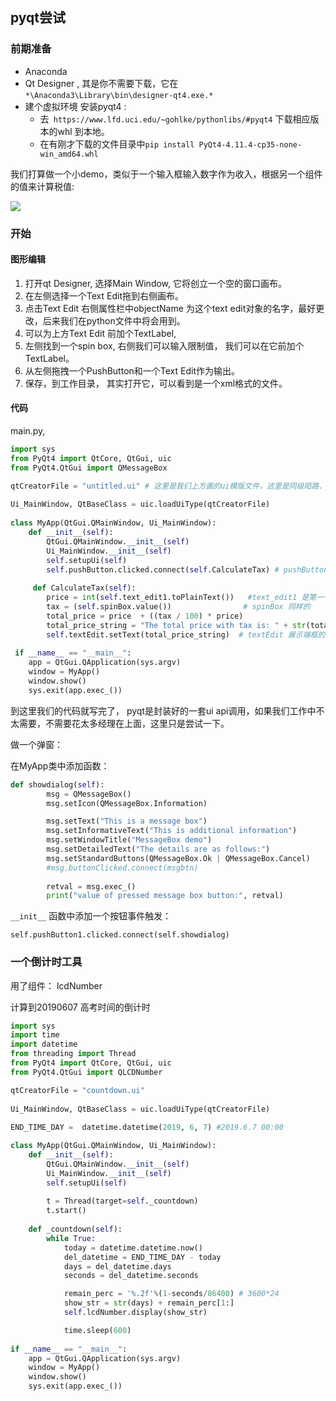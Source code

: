 ## pyqt尝试

### 前期准备

- Anaconda 
- Qt Designer , 其是你不需要下载，它在 `*\Anaconda3\Library\bin\designer-qt4.exe.*`
- 建个虚拟环境 安装pyqt4 : 
  - 去` https://www.lfd.uci.edu/~gohlke/pythonlibs/#pyqt4` 下载相应版本的whl 到本地。
  - 在有刚才下载的文件目录中`pip install PyQt4-4.11.4-cp35-none-win_amd64.whl`

我们打算做一个小demo，类似于一个输入框输入数字作为收入，根据另一个组件的值来计算税值:

![](http://ovolonhm1.bkt.clouddn.com/pyqt.png)

### 开始

#### 图形编辑

1. 打开qt Designer, 选择Main Window,  它将创立一个空的窗口画布。
2. 在左侧选择一个Text Edit拖到右侧画布。
3. 点击Text Edit 右侧属性栏中objectName 为这个text edit对象的名字，最好更改，后来我们在python文件中将会用到。
4. 可以为上方Text Edit 前加个TextLabel,
5. 左侧找到一个spin box, 右侧我们可以输入限制值， 我们可以在它前加个TextLabel。
6. 从左侧拖拽一个PushButton和一个Text Edit作为输出。
7. 保存，到工作目录， 其实打开它，可以看到是一个xml格式的文件。

#### 代码

main.py,

```python
import sys
from PyQt4 import QtCore, QtGui, uic
from PyQt4.QtGui import QMessageBox

qtCreatorFile = "untitled.ui" # 这里是我们上方画的ui模版文件，这里是同级陌路.
 
Ui_MainWindow, QtBaseClass = uic.loadUiType(qtCreatorFile)
 
class MyApp(QtGui.QMainWindow, Ui_MainWindow):
    def __init__(self):
        QtGui.QMainWindow.__init__(self)
        Ui_MainWindow.__init__(self)
        self.setupUi(self)
        self.pushButton.clicked.connect(self.CalculateTax) # pushButton是我们按钮对象的名字
        
     def CalculateTax(self):
        price = int(self.text_edit1.toPlainText())   #text_edit1 是第一个输入框的名字
        tax = (self.spinBox.value())                # spinBox 同样的
        total_price = price  + ((tax / 100) * price)
        total_price_string = "The total price with tax is: " + str(total_price)
        self.textEdit.setText(total_price_string)  # textEdit 展示端框的名字
        
 if __name__ == "__main__":
    app = QtGui.QApplication(sys.argv)
    window = MyApp()
    window.show()
    sys.exit(app.exec_())

```



到这里我们的代码就写完了， pyqt是封装好的一套ui api调用，如果我们工作中不太需要，不需要花太多经理在上面，这里只是尝试一下。

做一个弹窗：

在MyApp类中添加函数：

```python
def showdialog(self):
        msg = QMessageBox()
        msg.setIcon(QMessageBox.Information)

        msg.setText("This is a message box")
        msg.setInformativeText("This is additional information")
        msg.setWindowTitle("MessageBox demo")
        msg.setDetailedText("The details are as follows:")
        msg.setStandardButtons(QMessageBox.Ok | QMessageBox.Cancel)
        #msg.buttonClicked.connect(msgbtn)
            
        retval = msg.exec_()
        print("value of pressed message box button:", retval)
```



`__init__` 函数中添加一个按钮事件触发：

`self.pushButton1.clicked.connect(self.showdialog)`





### 一个倒计时工具

用了组件： lcdNumber

计算到20190607 高考时间的倒计时

```python
import sys
import time
import datetime
from threading import Thread
from PyQt4 import QtCore, QtGui, uic
from PyQt4.QtGui import QLCDNumber

qtCreatorFile = "countdown.ui" 
 
Ui_MainWindow, QtBaseClass = uic.loadUiType(qtCreatorFile)
 
END_TIME_DAY =  datetime.datetime(2019, 6, 7) #2019.6.7 00:00

class MyApp(QtGui.QMainWindow, Ui_MainWindow):
    def __init__(self):
        QtGui.QMainWindow.__init__(self)
        Ui_MainWindow.__init__(self)
        self.setupUi(self)
        
        t = Thread(target=self._countdown)
        t.start()
    
    def _countdown(self):
        while True:
            today = datetime.datetime.now()
            del_datetime = END_TIME_DAY - today
            days = del_datetime.days
            seconds = del_datetime.seconds

            remain_perc = '%.2f'%(1-seconds/86400) # 3600*24
            show_str = str(days) + remain_perc[1:]
            self.lcdNumber.display(show_str)

            time.sleep(600)
        
if __name__ == "__main__":
    app = QtGui.QApplication(sys.argv)
    window = MyApp()
    window.show()
    sys.exit(app.exec_())
```

